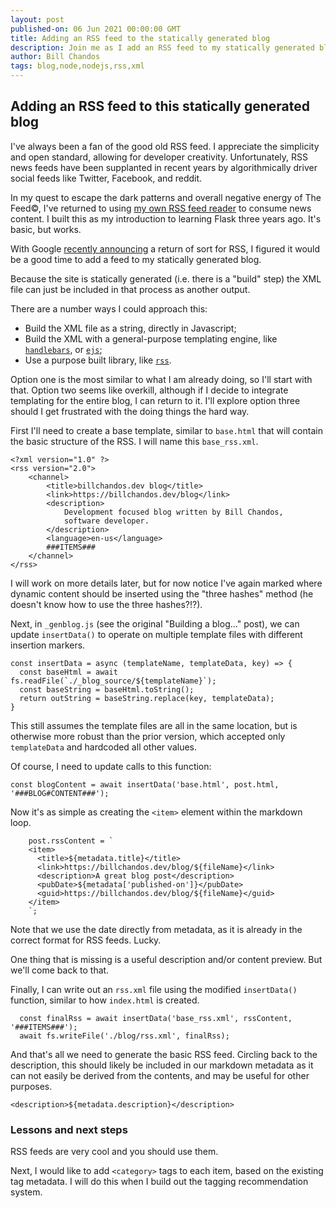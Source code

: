 ```yaml
---
layout: post
published-on: 06 Jun 2021 00:00:00 GMT
title: Adding an RSS feed to the statically generated blog
description: Join me as I add an RSS feed to my statically generated blog.
author: Bill Chandos
tags: blog,node,nodejs,rss,xml
---
```


## Adding an RSS feed to this statically generated blog

I've always been a fan of the good old RSS feed. I appreciate the simplicity and open standard, allowing for developer creativity. Unfortunately, RSS news feeds have been supplanted in recent years by algorithmically driver social feeds like Twitter, Facebook, and reddit.

In my quest to escape the dark patterns and overall negative energy of The Feed&copy;, I've returned to using [my own RSS feed reader](https://github.com/bchandos/rss_feed) to consume news content. I built this as my introduction to learning Flask three years ago. It's basic, but works.

With Google [recently announcing](https://blog.chromium.org/2021/05/an-experiment-in-helping-users-and-web.html) a return of sort for RSS, I figured it would be a good time to add a feed to my statically generated blog.

Because the site is statically generated (i.e. there is a "build" step) the XML file can just be included in that process as another output.

There are a number ways I could approach this:
- Build the XML file as a string, directly in Javascript;
- Build the XML with a general-purpose templating engine, like [`handlebars`](https://www.npmjs.com/package/handlebars), or [`ejs`](https://www.npmjs.com/package/ejs);
- Use a purpose built library, like [`rss`](https://www.npmjs.com/package/rss).

Option one is the most similar to what I am already doing, so I'll start with that. Option two seems like overkill, although if I decide to integrate templating for the entire blog, I can return to it. I'll explore option three should I get frustrated with the doing things the hard way.

First I'll need to create a base template, similar to `base.html` that will contain the basic structure of the RSS. I will name this `base_rss.xml`.

```
<?xml version="1.0" ?>
<rss version="2.0">
    <channel>
        <title>billchandos.dev blog</title>
        <link>https://billchandos.dev/blog</link>
        <description>
            Development focused blog written by Bill Chandos, 
            software developer.
        </description>
        <language>en-us</language>
        ###ITEMS###
    </channel>
</rss>
```

I will work on more details later, but for now notice I've again marked where dynamic content should be inserted using the "three hashes" method (he doesn't know how to use the three hashes?!?).

Next, in `_genblog.js` (see the original "Building a blog..." post), we can update `insertData()` to operate on multiple template files with different insertion markers.

```
const insertData = async (templateName, templateData, key) => {
  const baseHtml = await fs.readFile(`./_blog_source/${templateName}`);
  const baseString = baseHtml.toString();
  return outString = baseString.replace(key, templateData);
}
```

This still assumes the template files are all in the same location, but is otherwise more robust than the prior version, which accepted only `templateData` and hardcoded all other values.

Of course, I need to update calls to this function:

```
const blogContent = await insertData('base.html', post.html, '###BLOG#CONTENT###');
```

Now it's as simple as creating the `<item>` element within the markdown loop.

```
    post.rssContent = `
    <item>
      <title>${metadata.title}</title>
      <link>https://billchandos.dev/blog/${fileName}</link>
      <description>A great blog post</description>
      <pubDate>${metadata['published-on']}</pubDate>
      <guid>https://billchandos.dev/blog/${fileName}</guid>
    </item>
    `;
```

Note that we use the date directly from metadata, as it is already in the correct format for RSS feeds. Lucky.

One thing that is missing is a useful description and/or content preview. But we'll come back to that.

Finally, I can write out an `rss.xml` file using the modified `insertData()` function, similar to how `index.html` is created.

```
  const finalRss = await insertData('base_rss.xml', rssContent, '###ITEMS###');
  await fs.writeFile('./blog/rss.xml', finalRss);
```

And that's all we need to generate the basic RSS feed. Circling back to the description, this should likely be included in our markdown metadata as it can not easily be derived from the contents, and may be useful for other purposes.

```
<description>${metadata.description}</description>
```

### Lessons and next steps

RSS feeds are very cool and you should use them.

Next, I would like to add `<category>` tags to each item, based on the existing tag metadata. I will do this when I build out the tagging recommendation system.